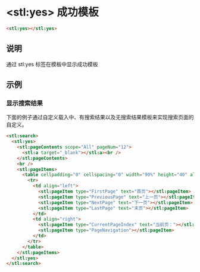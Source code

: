 ﻿---
sidebar: auto
---

# &lt;stl:yes&gt; 成功模板

```html
<stl:yes></stl:yes>
```

## 说明

通过 stl:yes 标签在模板中显示成功模板

## 示例

### 显示搜索结果

下面的例子通过自定义载入中、有搜索结果以及无搜索结果模板来实现搜索页面的自定义。

```html
<stl:search>
  <stl:yes>
    <stl:pageContents scope="All" pageNum="12">
      <stl:a target="_blank"></stl:a><br />
    </stl:pageContents>
    <br />
    <stl:pageItems>
      <table cellpadding="0" cellspacing="0" width="90%" height="40" align="center">
        <tr>
          <td align="left">
            <stl:pageItem type="FirstPage" text="首页"></stl:pageItem> |
            <stl:pageItem type="PreviousPage" text="上一页"></stl:pageItem> |
            <stl:pageItem type="NextPage" text="下一页"></stl:pageItem> |
            <stl:pageItem type="LastPage" text="末页"></stl:pageItem>
          </td>
          <td align="right">
            <stl:pageItem type="CurrentPageIndex" text="当前页："></stl:pageItem>
            <stl:pageItem type="PageNavigation"></stl:pageItem>
          </td>
        </tr>
      </table>
    </stl:pageItems>
  </stl:yes>
</stl:search>
```
